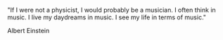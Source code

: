 "If I were not a physicist, I would probably be a musician. I often think in music. I live my daydreams in music. I see my life in terms of music."

<span>Albert Einstein</span>
